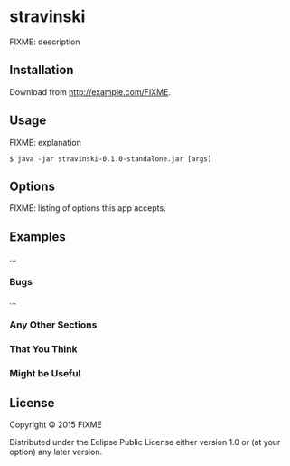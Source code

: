 # stravinski

FIXME: description

## Installation

Download from http://example.com/FIXME.

## Usage

FIXME: explanation

    $ java -jar stravinski-0.1.0-standalone.jar [args]

## Options

FIXME: listing of options this app accepts.

## Examples

...

### Bugs

...

### Any Other Sections
### That You Think
### Might be Useful

## License

Copyright © 2015 FIXME

Distributed under the Eclipse Public License either version 1.0 or (at
your option) any later version.

